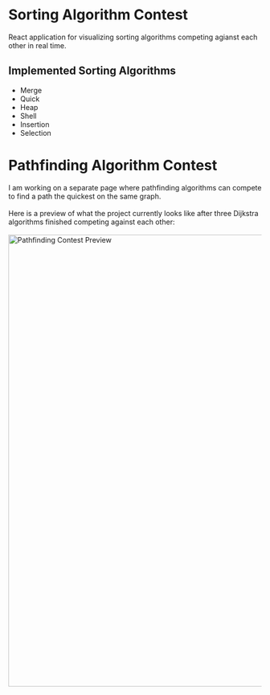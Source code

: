 # Sorting Algorithm Contest

React application for visualizing sorting algorithms competing agianst each other in real time.

## Implemented Sorting Algorithms

* Merge
* Quick
* Heap
* Shell
* Insertion
* Selection

# Pathfinding Algorithm Contest
I am working on a separate page where pathfinding algorithms can compete to find a path the quickest on the same graph.
<br /><br />Here is a preview of what the project currently looks like after three Dijkstra algorithms finished competing against each other:<br /><br />
<img width="900" alt="Pathfinding Contest Preview" src="https://user-images.githubusercontent.com/77580692/148561405-56c104b7-95aa-4a64-ac84-a2a11da76272.png">
